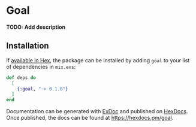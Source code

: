 # Goal

**TODO: Add description**

## Installation

If [available in Hex](https://hex.pm/docs/publish), the package can be installed
by adding `goal` to your list of dependencies in `mix.exs`:

```elixir
def deps do
  [
    {:goal, "~> 0.1.0"}
  ]
end
```

Documentation can be generated with [ExDoc](https://github.com/elixir-lang/ex_doc)
and published on [HexDocs](https://hexdocs.pm). Once published, the docs can
be found at <https://hexdocs.pm/goal>.

